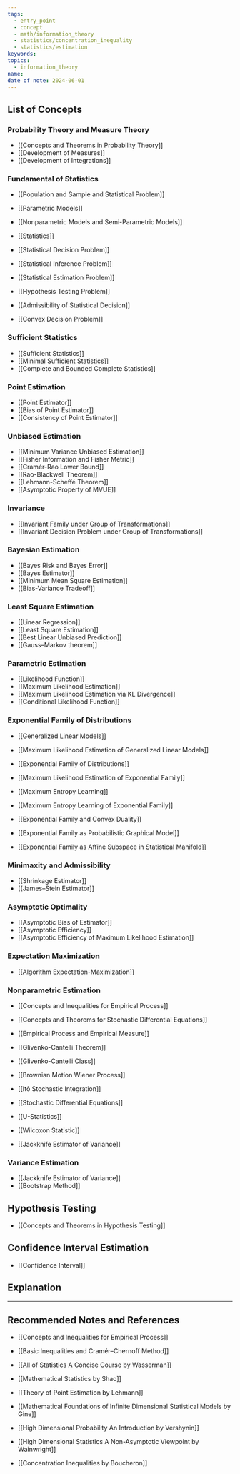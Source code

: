 ```yaml
---
tags:
  - entry_point
  - concept
  - math/information_theory
  - statistics/concentration_inequality
  - statistics/estimation
keywords: 
topics:
  - information_theory
name: 
date of note: 2024-06-01
---
```


## List of Concepts

### Probability Theory and Measure Theory

- [[Concepts and Theorems in Probability Theory]]
- [[Development of Measures]]
- [[Development of Integrations]]

### Fundamental of Statistics

- [[Population and Sample and Statistical Problem]]
- [[Parametric Models]]
- [[Nonparametric Models and Semi-Parametric Models]]
- [[Statistics]]

- [[Statistical Decision Problem]]
- [[Statistical Inference Problem]]
- [[Statistical Estimation Problem]]
- [[Hypothesis Testing Problem]]

- [[Admissibility of Statistical Decision]]
- [[Convex Decision Problem]]

### Sufficient Statistics

- [[Sufficient Statistics]]
- [[Minimal Sufficient Statistics]]
- [[Complete and Bounded Complete Statistics]]


### Point Estimation

- [[Point Estimator]]
- [[Bias of Point Estimator]]
- [[Consistency of Point Estimator]]

### Unbiased Estimation

- [[Minimum Variance Unbiased Estimation]]
- [[Fisher Information and Fisher Metric]]
- [[Cramér-Rao Lower Bound]]
- [[Rao-Blackwell Theorem]]
- [[Lehmann-Scheffé Theorem]]
- [[Asymptotic Property of MVUE]]



### Invariance 

- [[Invariant Family under Group of Transformations]]
- [[Invariant Decision Problem under Group of Transformations]]


### Bayesian Estimation

- [[Bayes Risk and Bayes Error]]
- [[Bayes Estimator]]
- [[Minimum Mean Square Estimation]]
- [[Bias-Variance Tradeoff]]

### Least Square Estimation

- [[Linear Regression]]
- [[Least Square Estimation]]
- [[Best Linear Unbiased Prediction]]
- [[Gauss–Markov theorem]]

### Parametric Estimation

- [[Likelihood Function]]
- [[Maximum Likelihood Estimation]]
- [[Maximum Likelihood Estimation via KL Divergence]]
- [[Conditional Likelihood Function]]


### Exponential Family of Distributions

- [[Generalized Linear Models]]
- [[Maximum Likelihood Estimation of Generalized Linear Models]]


- [[Exponential Family of Distributions]]
- [[Maximum Likelihood Estimation of Exponential Family]]
- [[Maximum Entropy Learning]]
- [[Maximum Entropy Learning of Exponential Family]]
- [[Exponential Family and Convex Duality]]
- [[Exponential Family as Probabilistic Graphical Model]]
- [[Exponential Family as Affine Subspace in Statistical Manifold]]


### Minimaxity and Admissibility

- [[Shrinkage Estimator]]
- [[James–Stein Estimator]]

### Asymptotic Optimality

- [[Asymptotic Bias of Estimator]]
- [[Asymptotic Efficiency]]
- [[Asymptotic Efficiency of Maximum Likelihood Estimation]]

### Expectation Maximization

- [[Algorithm Expectation-Maximization]]

### Nonparametric Estimation

- [[Concepts and Inequalities for Empirical Process]]
- [[Concepts and Theorems for Stochastic Differential Equations]]
- [[Empirical Process and Empirical Measure]]
- [[Glivenko-Cantelli Theorem]]
- [[Glivenko-Cantelli Class]]
- [[Brownian Motion Wiener Process]]
- [[Itô Stochastic Integration]]
- [[Stochastic Differential Equations]]

- [[U-Statistics]]
- [[Wilcoxon Statistic]]
- [[Jackknife Estimator of Variance]]

### Variance Estimation

- [[Jackknife Estimator of Variance]]
- [[Bootstrap Method]]


## Hypothesis Testing

- [[Concepts and Theorems in Hypothesis Testing]]

## Confidence Interval Estimation

- [[Confidence Interval]]




## Explanation





-----------
##  Recommended Notes and References



- [[Concepts and Inequalities for Empirical Process]]
- [[Basic Inequalities and Cramér–Chernoff Method]]


- [[All of Statistics A Concise Course by Wasserman]]
- [[Mathematical Statistics by Shao]]
- [[Theory of Point Estimation by Lehmann]]


- [[Mathematical Foundations of Infinite Dimensional Statistical Models by Gine]]
- [[High Dimensional Probability An Introduction by Vershynin]]
- [[High Dimensional Statistics A Non-Asymptotic Viewpoint by Wainwright]]
- [[Concentration Inequalities by Boucheron]]
